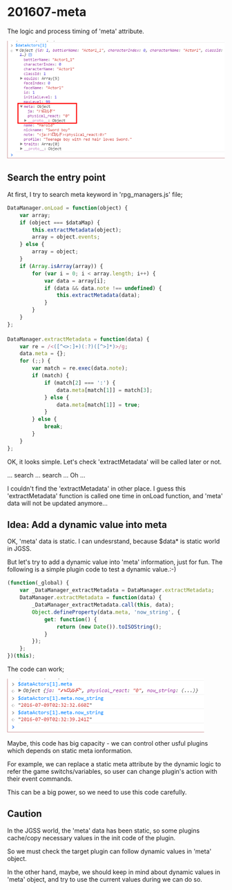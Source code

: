 
# 201607-meta

The logic and process timing of 'meta' attribute.

![Console - meta](i/201607-meta-01.png)

## Search the entry point

At first, I try to search meta keyword in 'rpg_managers.js' file;

```js
DataManager.onLoad = function(object) {
    var array;
    if (object === $dataMap) {
        this.extractMetadata(object);
        array = object.events;
    } else {
        array = object;
    }
    if (Array.isArray(array)) {
        for (var i = 0; i < array.length; i++) {
            var data = array[i];
            if (data && data.note !== undefined) {
                this.extractMetadata(data);
            }
        }
    }
};

DataManager.extractMetadata = function(data) {
    var re = /<([^<>:]+)(:?)([^>]*)>/g;
    data.meta = {};
    for (;;) {
        var match = re.exec(data.note);
        if (match) {
            if (match[2] === ':') {
                data.meta[match[1]] = match[3];
            } else {
                data.meta[match[1]] = true;
            }
        } else {
            break;
        }
    }
};
```

OK, it looks simple. Let's check 'extractMetadata' will be called later or not.

... search ... search ... Oh ...

I couldn't find the 'extractMetadata' in other place. I guess this 'extractMetadata' function is called one time in onLoad function, and 'meta' data will not be updated anymore...

## Idea: Add a dynamic value into meta

OK, 'meta' data is static. I can undesrstand, because $data* is static world in JGSS.

But let's try to add a dynamic value into 'meta' information, just for fun. The following is a simple plugin code to test a dynamic value.:-)

```js
(function(_global) {
	var _DataManager_extractMetadata = DataManager.extractMetadata;
	DataManager.extractMetadata = function(data) {
		_DataManager_extractMetadata.call(this, data);
		Object.defineProperty(data.meta, 'now_string', {
			get: function() {
				return (new Date()).toISOString();
			}
		});
	};
})(this);
```

The code can work;

![Console - dynamic meta](i/201607-meta-02.png)

Maybe, this code has big capacity - we can control other usful plugins which depends on static meta ionformation.

For example, we can replace a static meta attribute by the dynamic logic to refer the game switchs/variables, so user can change plugin's action with their event commands.

This can be a big power, so we need to use this code carefully.

## Caution

In the JGSS world, the 'meta' data has been static, so some plugins cache/copy necessary values in the init code of the plugin.

So we must check the target plugin can follow dynamic values in 'meta' object.

In the other hand, maybe, we should keep in mind about dynamic values in 'meta' object, and try to use the current values during we can do so.
